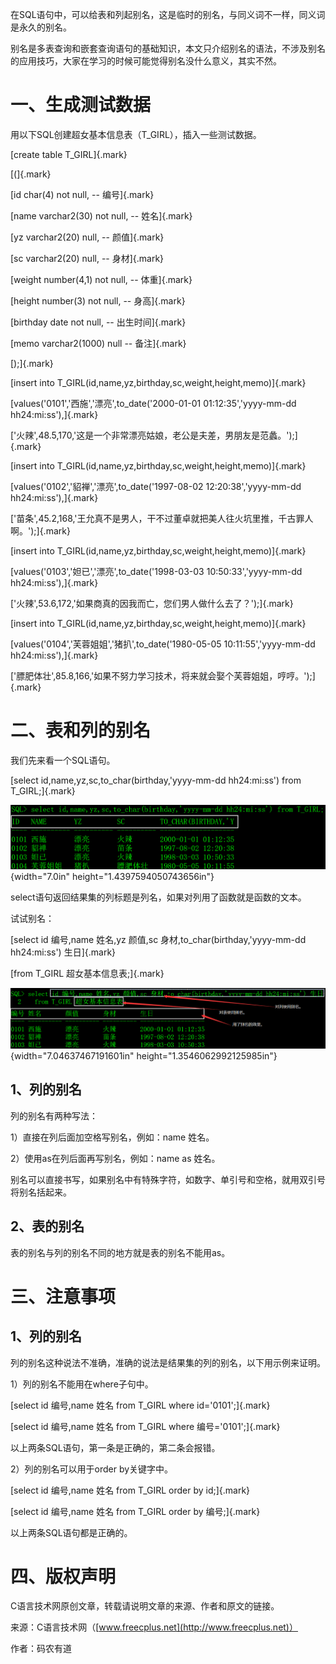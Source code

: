 在SQL语句中，可以给表和列起别名，这是临时的别名，与同义词不一样，同义词是永久的别名。

别名是多表查询和嵌套查询语句的基础知识，本文只介绍别名的语法，不涉及别名的应用技巧，大家在学习的时候可能觉得别名没什么意义，其实不然。

# 一、生成测试数据

用以下SQL创建超女基本信息表（T_GIRL），插入一些测试数据。

[create table T_GIRL]{.mark}

[(]{.mark}

[id char(4) not null, \-- 编号]{.mark}

[name varchar2(30) not null, \-- 姓名]{.mark}

[yz varchar2(20) null, \-- 颜值]{.mark}

[sc varchar2(20) null, \-- 身材]{.mark}

[weight number(4,1) not null, \-- 体重]{.mark}

[height number(3) not null, \-- 身高]{.mark}

[birthday date not null, \-- 出生时间]{.mark}

[memo varchar2(1000) null \-- 备注]{.mark}

[);]{.mark}

[insert into T_GIRL(id,name,yz,birthday,sc,weight,height,memo)]{.mark}

[values(\'0101\',\'西施\',\'漂亮\',to_date(\'2000-01-01
01:12:35\',\'yyyy-mm-dd hh24:mi:ss\'),]{.mark}

[\'火辣\',48.5,170,\'这是一个非常漂亮姑娘，老公是夫差，男朋友是范蠡。\');]{.mark}

[insert into T_GIRL(id,name,yz,birthday,sc,weight,height,memo)]{.mark}

[values(\'0102\',\'貂禅\',\'漂亮\',to_date(\'1997-08-02
12:20:38\',\'yyyy-mm-dd hh24:mi:ss\'),]{.mark}

[\'苗条\',45.2,168,\'王允真不是男人，干不过董卓就把美人往火坑里推，千古罪人啊。\');]{.mark}

[insert into T_GIRL(id,name,yz,birthday,sc,weight,height,memo)]{.mark}

[values(\'0103\',\'妲已\',\'漂亮\',to_date(\'1998-03-03
10:50:33\',\'yyyy-mm-dd hh24:mi:ss\'),]{.mark}

[\'火辣\',53.6,172,\'如果商真的因我而亡，您们男人做什么去了？\');]{.mark}

[insert into T_GIRL(id,name,yz,birthday,sc,weight,height,memo)]{.mark}

[values(\'0104\',\'芙蓉姐姐\',\'猪扒\',to_date(\'1980-05-05
10:11:55\',\'yyyy-mm-dd hh24:mi:ss\'),]{.mark}

[\'膘肥体壮\',85.8,166,\'如果不努力学习技术，将来就会娶个芙蓉姐姐，哼哼。\');]{.mark}

# 二、表和列的别名

我们先来看一个SQL语句。

[select id,name,yz,sc,to_char(birthday,\'yyyy-mm-dd hh24:mi:ss\') from
T_GIRL;]{.mark}

![](/images/209/media/image1.png){width="7.0in"
height="1.4397594050743656in"}

select语句返回结果集的列标题是列名，如果对列用了函数就是函数的文本。

试试别名：

[select id 编号,name 姓名,yz 颜值,sc 身材,to_char(birthday,\'yyyy-mm-dd
hh24:mi:ss\') 生日]{.mark}

[from T_GIRL 超女基本信息表;]{.mark}

![](/images/209/media/image2.png){width="7.04637467191601in"
height="1.3546062992125985in"}

## 1、列的别名

列的别名有两种写法：

1）直接在列后面加空格写别名，例如：name 姓名。

2）使用as在列后面再写别名，例如：name as 姓名。

别名可以直接书写，如果别名中有特殊字符，如数字、单引号和空格，就用双引号将别名括起来。

## 2、表的别名

表的别名与列的别名不同的地方就是表的别名不能用as。

# 三、注意事项

## 1、列的别名

列的别名这种说法不准确，准确的说法是结果集的列的别名，以下用示例来证明。

1）列的别名不能用在where子句中。

[select id 编号,name 姓名 from T_GIRL where id=\'0101\';]{.mark}

[select id 编号,name 姓名 from T_GIRL where 编号=\'0101\';]{.mark}

以上两条SQL语句，第一条是正确的，第二条会报错。

2）列的别名可以用于order by关键字中。

[select id 编号,name 姓名 from T_GIRL order by id;]{.mark}

[select id 编号,name 姓名 from T_GIRL order by 编号;]{.mark}

以上两条SQL语句都是正确的。

# 四、版权声明

C语言技术网原创文章，转载请说明文章的来源、作者和原文的链接。

来源：C语言技术网（[www.freecplus.net](http://www.freecplus.net)）

作者：码农有道
